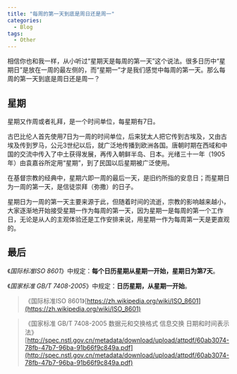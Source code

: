 ```yaml
---
title: "每周的第一天到底是周日还是周一"
categories:
  - Blog
tags:
  - Other
---
```


相信你也和我一样，从小听过“星期天是每周的第一天”这个说法。很多日历中“星期日”是放在一周的最左侧的，而“星期一”才是我们感觉中每周的第一天。那么每周的第一天到底是周日还是周一？

<!--more-->

## 星期

星期又作周或者礼拜，是一个时间单位，每星期有7日。

古巴比伦人首先使用7日为一周的时间单位，后来犹太人把它传到古埃及，又由古埃及传到罗马，公元3世纪以后，就广泛地传播到欧洲各国。唐朝时期在西域和中国的交流中传入了中土获得发展，再传入朝鲜半岛、日本。光绪三十一年（1905年）由袁嘉谷所定用“星期”，到了民国以后星期被广泛使用。

在基督宗教的经典中，星期六即一周的最后一天，是旧约所指的安息日；而星期日为一周的第一天，是信徒崇拜（弥撒）的日子。

星期日为一周的第一天主要来源于此，但随着时间的流逝，宗教的影响越来越小，大家逐渐地开始接受星期一作为每周的第一天，因为星期一是每周的第一个工作日，无论是从人的主观体验还是工作安排来说，用星期一作为每周第一天是更直观的。



## 最后

《*国际标准ISO 8601*》中规定：**每个日历星期从星期一开始，星期日为第7天**。

《*国家标准 GB/T 7408-2005*》中规定：**日历星期，从星期一开始**。

> 《国际标准ISO 8601》[https://zh.wikipedia.org/wiki/ISO_8601](https://zh.wikipedia.org/wiki/ISO_8601)

> 《国家标准 GB/T 7408-2005 数据元和交换格式 信息交换 日期和时间表示法》[http://spec.nstl.gov.cn/metadata/download/upload/attpdf/60ab3074-78fb-47b7-96ba-91b66f9c849a.pdf](http://spec.nstl.gov.cn/metadata/download/upload/attpdf/60ab3074-78fb-47b7-96ba-91b66f9c849a.pdf)
